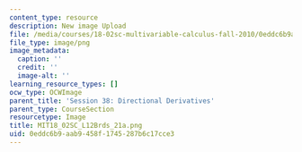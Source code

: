 ```yaml
---
content_type: resource
description: New image Upload
file: /media/courses/18-02sc-multivariable-calculus-fall-2010/0eddc6b9aab9458f1745287b6c17cce3_MIT18_02SC_L12Brds_21a.png
file_type: image/png
image_metadata:
  caption: ''
  credit: ''
  image-alt: ''
learning_resource_types: []
ocw_type: OCWImage
parent_title: 'Session 38: Directional Derivatives'
parent_type: CourseSection
resourcetype: Image
title: MIT18_02SC_L12Brds_21a.png
uid: 0eddc6b9-aab9-458f-1745-287b6c17cce3
---
```

